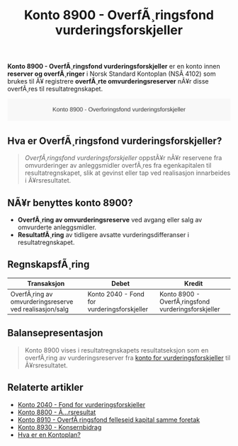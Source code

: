 ﻿---
title: "Konto 8900 - OverfÃ¸ringsfond vurderingsforskjeller"
meta_title: "8900-overforingsfond-vurderingsforskjeller"
meta_description: '**Konto 8900 - OverfÃ¸ringsfond vurderingsforskjeller** er en konto innen **reserver og overfÃ¸ringer** i Norsk Standard Kontoplan (NSÂ 4102) som brukes til Ã¥ ...'
slug: 8900-overforingsfond-vurderingsforskjeller
type: blog
layout: pages/single
---

**Konto 8900 - OverfÃ¸ringsfond vurderingsforskjeller** er en konto innen **reserver og overfÃ¸ringer** i Norsk Standard Kontoplan (NSÂ 4102) som brukes til Ã¥ registrere **overfÃ¸rte omvurderingsreserver** nÃ¥r disse overfÃ¸res til resultatregnskapet.

![Illustrasjon av konto 8900 overforingsfond vurderingsforskjeller](8900-overforingsfond-vurderingsforskjeller-image.svg)

## Hva er OverfÃ¸ringsfond vurderingsforskjeller?

> *OverfÃ¸ringsfond vurderingsforskjeller* oppstÃ¥r nÃ¥r reservene fra omvurderinger av anleggsmidler overfÃ¸res fra egenkapitalen til resultatregnskapet, slik at gevinst eller tap ved realisasjon innarbeides i Ã¥rsresultatet.

## NÃ¥r benyttes konto 8900?

* **OverfÃ¸ring av omvurderingsreserve** ved avgang eller salg av omvurderte anleggsmidler.
* **ResultatfÃ¸ring** av tidligere avsatte vurderingsdifferanser i resultatregnskapet.

## RegnskapsfÃ¸ring

| Transaksjon                                            | Debet                                      | Kredit                                             |
|--------------------------------------------------------|--------------------------------------------|----------------------------------------------------|
| OverfÃ¸ring av omvurderingsreserve ved realisasjon/salg | Konto 2040 - Fond for vurderingsforskjeller | Konto 8900 - OverfÃ¸ringsfond vurderingsforskjeller |

## Balansepresentasjon

> Konto 8900 vises i resultatregnskapets resultatseksjon som en overfÃ¸ring av vurderingsreserver fra [konto for vurderingsforskjeller](/blogs/kontoplan/2040-fond-for-vurderingsforskjeller "Konto 2040 - Fond for vurderingsforskjeller: Fond for vurderingsforskjeller ved omvurdering") til Ã¥rsresultatet.

## Relaterte artikler

* [Konto 2040 - Fond for vurderingsforskjeller](/blogs/kontoplan/2040-fond-for-vurderingsforskjeller "Konto 2040 - Fond for vurderingsforskjeller: Fond for vurderingsforskjeller ved omvurdering")
* [Konto 8800 - Ã…rsresultat](/blogs/kontoplan/8800-arsresultat "Konto 8800 - Ã…rsresultat: Ã…rets nettoresultat og resultatdisponering")
* [Konto 8910 - OverfÃ¸ringsfond felleseid kapital samme foretak](/blogs/kontoplan/8910-overforingsfond-felleseid-kapital-samme-foretak "Konto 8910 - OverfÃ¸ringsfond felleseid kapital samme foretak")
* [Konto 8930 - Konsernbidrag](/blogs/kontoplan/8930-konsernbidrag "Konto 8930 - Konsernbidrag: Konsernbidrag mellom selskaper i konsern")
* [Hva er en Kontoplan?](/blogs/regnskap/hva-er-kontoplan "Hva er en Kontoplan? Komplett Guide til Kontoplaner i Norsk Regnskap")

